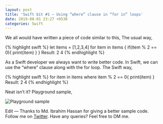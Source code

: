 ```yaml
---
layout: post
title: 'Swift bit #1 — Using “where” clause in “for in” loops'
date: 2019-08-01 23:27 +0530
categories: Swift
---
```


We all would have written a piece of code similar to this,
The usual way,


{% highlight swift %}
let items = [1,2,3,4]
for item in items {
    if(item % 2 == 0){
        print(item)
    }
}
Result: 2 4 
{% endhighlight %}


As a Swift developer we always want to write better code. In Swift, we can use the “where” clause along with the for loop.
The Swift way,


{% highlight swift %}
for item in items where item % 2 == 0{
    print(item)
}
Result: 2 4
{% endhighlight %}

Neat isn’t it?
Playground sample,

![Playground sample](/blog/assets/images/swiftbit01.png)


Edit — Thanks to Md. Ibrahim Hassan for giving a better sample code.
Follow me on [Twitter](https://twitter.com/rizwanasifahmed). 
Have any queries? Feel free to DM me.